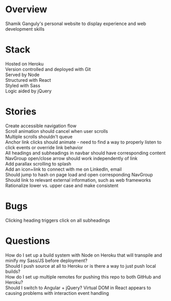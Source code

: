 # Overview

Shamik Ganguly's personal website to display experience and web development skills

# Stack

Hosted on Heroku<br/>
Version controlled and deployed with Git<br/>
Served by Node<br/>
Structured with React<br/>
Styled with Sass<br/>
Logic aided by jQuery<br/>

# Stories

Create accessible navigation flow<br/>
Scroll animation should cancel when user scrolls<br/>
Multiple scrolls shouldn't queue<br/>
Anchor link clicks should animate - need to find a way to properly listen to click events or override link behavior<br/>
All headings and subheadings in navbar should have corresponding content<br/>
NavGroup open/close arrow should work independently of link<br/>
Add parallax scrolling to splash<br/>
Add an icon+link to connect with me on LinkedIn, email<br/>
Should jump to hash on page load and open corresponding NavGroup<br/>
Should link to relevant external information, such as web frameworks<br/>
Rationalize lower vs. upper case and make consistent<br/>

# Bugs

Clicking heading triggers click on all subheadings<br/>

# Questions

How do I set up a build system with Node on Heroku that will transpile and minify my Sass/JS before deployment?<br/>
Should I push source at all to Heroku or is there a way to just push local builds?<br/>
How do I set up multiple remotes for pushing this repo to both GitHub and Heroku?<br/>
Should I switch to Angular + jQuery? Virtual DOM in React appears to causing problems with interaction event handling<br/>